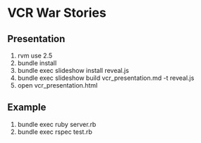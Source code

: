 # VCR War Stories

## Presentation

1. rvm use 2.5
1. bundle install
1. bundle exec slideshow install reveal.js
1. bundle exec slideshow build vcr_presentation.md -t reveal.js
1. open vcr_presentation.html

## Example
1. bundle exec ruby server.rb
1. bundle exec rspec test.rb
